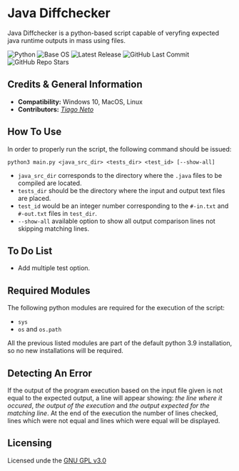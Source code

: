 # Java Diffchecker

Java Diffchecker is a python-based script capable of veryfing expected java runtime outputs in mass using files.

![Python](https://img.shields.io/static/v1?label=Python&message=3.9&color=orange)
![Base OS](https://img.shields.io/static/v1?label=Base%20OS&message=Win%2010&color=blue)
![Latest Release](https://img.shields.io/github/v/release/rafa-875/java-diffchecker?label=Latest)
![GitHub Last Commit](https://img.shields.io/github/last-commit/rafa-875/java-diffchecker?label=Last%20Commit)
![GitHub Repo Stars](https://img.shields.io/github/stars/rafa-875/java-diffchecker?style=social)

## Credits & General Information
 - **Compatibility:** Windows 10, MacOS, Linux
 - **Contributors:** *[Tiago Neto](https://github.com/tiagofneto)*

## How To Use
In order to properly run the script, the following command should be issued:

`python3 main.py <java_src_dir> <tests_dir> <test_id> [--show-all]`

- `java_src_dir` corresponds to the directory where the `.java` files to be compiled are located.
- `tests_dir` should be the directory where the input and output text files are placed.
- `test_id` would be an integer number corresponding to the `#-in.txt` and `#-out.txt` files in `test_dir`.
- `--show-all` available option to show all output comparison lines not skipping matching lines.

## To Do List
 - Add multiple test option.

## Required Modules
The following python modules are required for the execution of the script:
 - `sys`
 - `os` and `os.path`

All the previous listed modules are part of the default python 3.9 installation, so no new installations will be required.

## Detecting An Error

If the output of the program execution based on the input file given is not equal to the expected output, a line will appear showing: *the line where it occured*, *the output of the execution* and *the output expected for the matching line*. At the end of the execution the number of lines checked, lines which were not equal and lines which were equal will be displayed.

## Licensing
Licensed unde the [GNU GPL v3.0](LICENSE)
